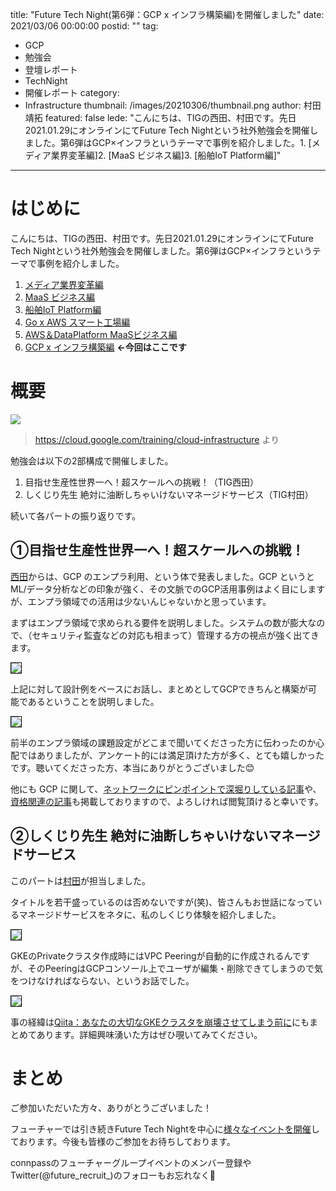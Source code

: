 title: "Future Tech Night(第6弾：GCP x インフラ構築編)を開催しました"
date: 2021/03/06 00:00:00
postid: ""
tag:
  - GCP
  - 勉強会
  - 登壇レポート
  - TechNight
  - 開催レポート
category:
  - Infrastructure
thumbnail: /images/20210306/thumbnail.png
author: 村田靖拓
featured: false
lede: "こんにちは、TIGの西田、村田です。先日2021.01.29にオンラインにてFuture Tech Nightという社外勉強会を開催しました。第6弾はGCP×インフラというテーマで事例を紹介しました。1. [メディア業界変革編]2. [MaaS ビジネス編]3. [船舶IoT Platform編]"
---

# はじめに
こんにちは、TIGの西田、村田です。先日2021.01.29にオンラインにてFuture Tech Nightという社外勉強会を開催しました。第6弾はGCP×インフラというテーマで事例を紹介しました。

1. [メディア業界変革編](https://future.connpass.com/event/177093/)
2. [MaaS ビジネス編](https://future.connpass.com/event/179387/)
3. [船舶IoT Platform編](https://future.connpass.com/event/185051/)
4. [Go x AWS スマート工場編](https://future.connpass.com/event/188742/)
5. [AWS＆DataPlatform MaaSビジネス編](https://future.connpass.com/event/195568/)
6. [GCP x インフラ構築編](https://future.connpass.com/event/201478/) **←今回はここです**

# 概要

<img src="/images/20210306/hero-cloud-infrastructure.png" loading="lazy">

> https://cloud.google.com/training/cloud-infrastructure より


勉強会は以下の2部構成で開催しました。

1. 目指せ生産性世界一へ！超スケールへの挑戦！（TIG西田）
2. しくじり先生 絶対に油断しちゃいけないマネージドサービス（TIG村田）

続いて各パートの振り返りです。

## ①目指せ生産性世界一へ！超スケールへの挑戦！

[西田](/authors/%E8%A5%BF%E7%94%B0%E5%A5%BD%E5%AD%9D/)からは、GCP のエンプラ利用、という体で発表しました。GCP というとML/データ分析などの印象が強く、その文脈でのGCP活用事例はよく目にしますが、エンプラ領域での活用は少ないんじゃないかと思っています。

まずはエンプラ領域で求められる要件を説明しました。システムの数が膨大なので、（セキュリティ監査などの対応も相まって）管理する方の視点が強く出てきます。

<img src="/images/20210306/2021-03-10_103811.png" style="border:solid 1px #000000" loading="lazy">


上記に対して設計例をベースにお話し、まとめとしてGCPできちんと構築が可能であるということを説明しました。

<img src="/images/20210306/2021-03-10_103053.png" style="border:solid 1px #000000" loading="lazy">


前半のエンプラ領域の課題設定がどこまで聞いてくださった方に伝わったのか心配ではありましたが、アンケート的には満足頂けた方が多く、とても嬉しかったです。聴いてくださった方、本当にありがとうございました:blush:

他にも GCP に関して、[ネットワークにピンポイントで深堀りしている記事](/articles/20200813/)や、[資格関連の記事](/articles/20200902/)も掲載しておりますので、よろしければ閲覧頂けると幸いです。

## ②しくじり先生 絶対に油断しちゃいけないマネージドサービス

このパートは[村田](/authors/%E6%9D%91%E7%94%B0%E9%9D%96%E6%8B%93/)が担当しました。

タイトルを若干盛っているのは否めないですが(笑)、皆さんもお世話になっているマネージドサービスをネタに、私のしくじり体験を紹介しました。

<img src="/images/20210306/image.png" style="border:solid 1px #000000" loading="lazy">


GKEのPrivateクラスタ作成時にはVPC Peeringが自動的に作成されるんですが、そのPeeringはGCPコンソール上でユーザが編集・削除できてしまうので気をつけなければならない、というお話でした。


<img src="/images/20210306/image_2.png" style="border:solid 1px #000000" loading="lazy">


事の経緯は[Qiita：あなたの大切なGKEクラスタを崩壊させてしまう前に](https://qiita.com/famipapamart/items/1a207f90d7dd9ec85d5d)にもまとめてあります。詳細興味湧いた方はぜひ覗いてみてください。

# まとめ
ご参加いただいた方々、ありがとうございました！

フューチャーでは引き続きFuture Tech Nightを中心に[様々なイベントを開催](https://future.connpass.com/)しております。今後も皆様のご参加をお待ちしております。

connpassのフューチャーグループイベントのメンバー登録やTwitter(@future_recruit_)のフォローもお忘れなく📝
